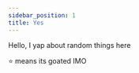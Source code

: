 ```yaml
---
sidebar_position: 1
title: Yes
---
```


Hello, I yap about random things here

⭐ means its goated IMO
